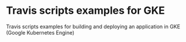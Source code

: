 # Travis scripts examples for GKE

Travis scripts examples for building and deploying an application in GKE (Google Kubernetes Engine) 
  
